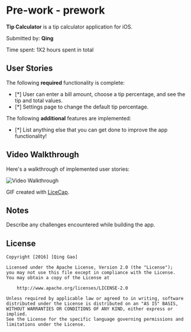 # Pre-work - prework

**Tip Calculator** is a tip calculator application for iOS.

Submitted by: **Qing**

Time spent: 1X2 hours spent in total

## User Stories

The following **required** functionality is complete:

* [*] User can enter a bill amount, choose a tip percentage, and see the tip and total values.
* [*] Settings page to change the default tip percentage.


The following **additional** features are implemented:

- [*] List anything else that you can get done to improve the app functionality!

## Video Walkthrough 

Here's a walkthrough of implemented user stories:

<img src='http://i.imgur.com/nO8w19O.gif' title='Video Walkthrough' width='' alt='Video Walkthrough' />

GIF created with [LiceCap](http://www.cockos.com/licecap/).

## Notes

Describe any challenges encountered while building the app.

## License

    Copyright [2016] [Qing Gao]

    Licensed under the Apache License, Version 2.0 (the "License");
    you may not use this file except in compliance with the License.
    You may obtain a copy of the License at

        http://www.apache.org/licenses/LICENSE-2.0

    Unless required by applicable law or agreed to in writing, software
    distributed under the License is distributed on an "AS IS" BASIS,
    WITHOUT WARRANTIES OR CONDITIONS OF ANY KIND, either express or implied.
    See the License for the specific language governing permissions and
    limitations under the License.
